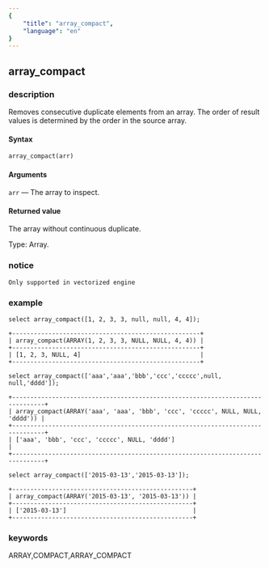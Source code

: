 ```yaml
---
{
    "title": "array_compact",
    "language": "en"
}
---
```


<!-- 
Licensed to the Apache Software Foundation (ASF) under one
or more contributor license agreements.  See the NOTICE file
distributed with this work for additional information
regarding copyright ownership.  The ASF licenses this file
to you under the Apache License, Version 2.0 (the
"License"); you may not use this file except in compliance
with the License.  You may obtain a copy of the License at
  http://www.apache.org/licenses/LICENSE-2.0
Unless required by applicable law or agreed to in writing,
software distributed under the License is distributed on an
"AS IS" BASIS, WITHOUT WARRANTIES OR CONDITIONS OF ANY
KIND, either express or implied.  See the License for the
specific language governing permissions and limitations
under the License.
-->

## array_compact

### description

Removes consecutive duplicate elements from an array. The order of result values is determined by the order in the source array.

#### Syntax

```sql
array_compact(arr)
```

#### Arguments

`arr` — The array to inspect.

#### Returned value

The array without continuous duplicate.

Type: Array.

### notice

`Only supported in vectorized engine`

### example

```
select array_compact([1, 2, 3, 3, null, null, 4, 4]);

+----------------------------------------------------+
| array_compact(ARRAY(1, 2, 3, 3, NULL, NULL, 4, 4)) |
+----------------------------------------------------+
| [1, 2, 3, NULL, 4]                                 |
+----------------------------------------------------+

select array_compact(['aaa','aaa','bbb','ccc','ccccc',null, null,'dddd']);

+-------------------------------------------------------------------------------+
| array_compact(ARRAY('aaa', 'aaa', 'bbb', 'ccc', 'ccccc', NULL, NULL, 'dddd')) |
+-------------------------------------------------------------------------------+
| ['aaa', 'bbb', 'ccc', 'ccccc', NULL, 'dddd']                                  |
+-------------------------------------------------------------------------------+

select array_compact(['2015-03-13','2015-03-13']);

+--------------------------------------------------+
| array_compact(ARRAY('2015-03-13', '2015-03-13')) |
+--------------------------------------------------+
| ['2015-03-13']                                   |
+--------------------------------------------------+
```

### keywords

ARRAY,COMPACT,ARRAY_COMPACT